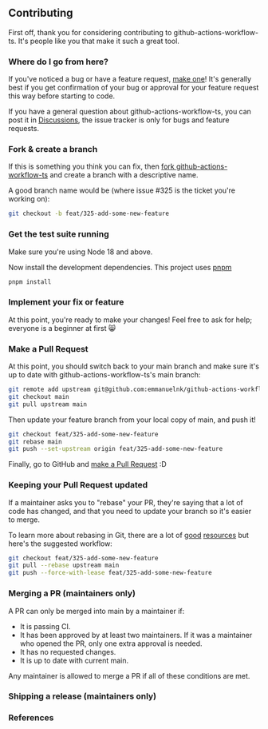 ## Contributing

First off, thank you for considering contributing to github-actions-workflow-ts. It's people
like you that make it such a great tool.

### Where do I go from here?

If you've noticed a bug or have a feature request, [make one][new issue]! It's
generally best if you get confirmation of your bug or approval for your feature
request this way before starting to code.

If you have a general question about github-actions-workflow-ts, you can post it in [Discussions](https://github.com/emmanuelnk/github-actions-workflow-ts/discussions), the issue tracker is only for bugs and feature requests.

### Fork & create a branch

If this is something you think you can fix, then [fork github-actions-workflow-ts](https://github.com/emmanuelnk/github-actions-workflow-ts/fork) and create a branch with a descriptive name.

A good branch name would be (where issue #325 is the ticket you're working on):

```sh
git checkout -b feat/325-add-some-new-feature
```

### Get the test suite running

Make sure you're using Node 18 and above.

Now install the development dependencies. This project uses [pnpm](https://github.com/pnpm/pnpm)

```bash
pnpm install
```

### Implement your fix or feature

At this point, you're ready to make your changes! Feel free to ask for help;
everyone is a beginner at first :smile_cat:

### Make a Pull Request

At this point, you should switch back to your main branch and make sure it's
up to date with github-actions-workflow-ts's main branch:

```sh
git remote add upstream git@github.com:emmanuelnk/github-actions-workflow-ts.git
git checkout main
git pull upstream main
```

Then update your feature branch from your local copy of main, and push it!

```sh
git checkout feat/325-add-some-new-feature
git rebase main
git push --set-upstream origin feat/325-add-some-new-feature
```

Finally, go to GitHub and [make a Pull Request][] :D

### Keeping your Pull Request updated

If a maintainer asks you to "rebase" your PR, they're saying that a lot of code
has changed, and that you need to update your branch so it's easier to merge.

To learn more about rebasing in Git, there are a lot of [good][git rebasing]
[resources][interactive rebase] but here's the suggested workflow:

```sh
git checkout feat/325-add-some-new-feature
git pull --rebase upstream main
git push --force-with-lease feat/325-add-some-new-feature
```

### Merging a PR (maintainers only)

A PR can only be merged into main by a maintainer if:

* It is passing CI.
* It has been approved by at least two maintainers. If it was a maintainer who
  opened the PR, only one extra approval is needed.
* It has no requested changes.
* It is up to date with current main.

Any maintainer is allowed to merge a PR if all of these conditions are
met.

### Shipping a release (maintainers only)

### References

[new issue]: https://github.com/emmanuelnk/github-actions-workflow-ts/issues/new
[fork github-actions-workflow-ts]: https://help.github.com/articles/fork-a-repo
[make a pull request]: https://help.github.com/articles/creating-a-pull-request
[git rebasing]: https://git-scm.com/book/en/Git-Branching-Rebasing
[interactive rebase]: https://help.github.com/en/github/using-git/about-git-rebase

